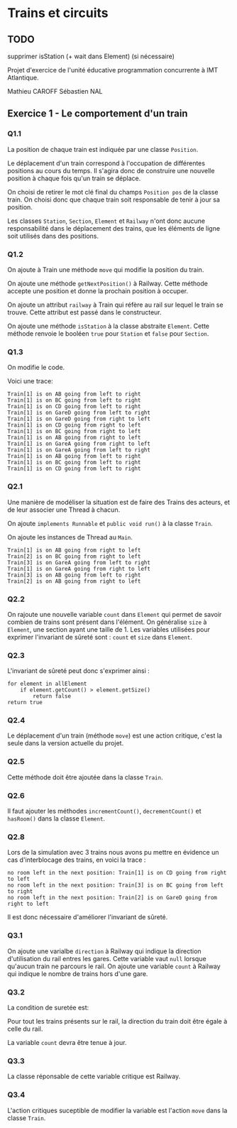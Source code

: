 # Trains et circuits

## TODO

supprimer isStation (+ wait dans Element) (si nécessaire)

Projet d'exercice de l'unité éducative programmation concurrente à
IMT Atlantique.

Mathieu CAROFF
Sébastien NAL

## Exercice 1 - Le comportement d'un train

### Q1.1

La position de chaque train est indiquée par une classe `Position`.

Le déplacement d'un train correspond à l'occupation de différentes positions
au cours du temps. Il s'agira donc de construire une nouvelle position à
chaque fois qu'un train se déplace.

On choisi de retirer le mot clé final du champs `Position pos` de la
classe train. On choisi donc que chaque train soit responsable de tenir
à jour sa position.

Les classes `Station`, `Section`, `Element` et `Railway` n'ont donc aucune
responsabilité dans le déplacement des trains, que les éléments de ligne soit
utilisés dans des positions.

### Q1.2

On ajoute à Train une méthode `move` qui modifie la position du train.

On ajoute une méthode `getNextPosition()` à Railway. Cette méthode accepte une
position et donne la prochain position à occuper.

On ajoute un attribut `railway` à Train qui réfère au rail sur lequel le train
se trouve. Cette attribut est passé dans le constructeur.

On ajoute une méthode `isStation` à la classe abstraite `Element`. Cette
méthode renvoie le booléen `true` pour `Station` et `false` pour
`Section`.

### Q1.3

On modifie le code.

Voici une trace:

```
Train[1] is on AB going from left to right
Train[1] is on BC going from left to right
Train[1] is on CD going from left to right
Train[1] is on GareD going from left to right
Train[1] is on GareD going from right to left
Train[1] is on CD going from right to left
Train[1] is on BC going from right to left
Train[1] is on AB going from right to left
Train[1] is on GareA going from right to left
Train[1] is on GareA going from left to right
Train[1] is on AB going from left to right
Train[1] is on BC going from left to right
Train[1] is on CD going from left to right
```

### Q2.1

Une manière de modéliser la situation est de faire des Trains des acteurs,
et de leur associer une Thread à chacun.

On ajoute `implements Runnable` et `public void run()` à la classe `Train`.

On ajoute les instances de Thread au `Main`.

```
Train[1] is on AB going from right to left
Train[2] is on BC going from right to left
Train[3] is on GareA going from left to right
Train[1] is on GareA going from right to left
Train[3] is on AB going from left to right
Train[2] is on AB going from right to left
```

### Q2.2

On rajoute une nouvelle variable `count` dans `Element` qui permet de savoir combien de
trains sont présent dans l'élément. On généralise `size` à `Element`, une section ayant
une taille de 1.
Les variables utilisées pour exprimer l'invariant de sûreté sont : `count` et `size` dans `Element`.

### Q2.3

L'invariant de sûreté peut donc s'exprimer ainsi :

```
for element in allElement
    if element.getCount() > element.getSize()
        return false
return true

```

### Q2.4

Le déplacement d'un train (méthode `move`) est une action critique,
c'est la seule dans la version actuelle du projet.

### Q2.5

Cette méthode doit être ajoutée dans la classe `Train`.

### Q2.6

Il faut ajouter les méthodes `incrementCount()`, `decrementCount()` et `hasRoom()`
dans la classe `Element`.

### Q2.8

Lors de la simulation avec 3 trains nous avons pu mettre en évidence
un cas d'interblocage des trains, en voici la trace :

```
no room left in the next position: Train[1] is on CD going from right to left
no room left in the next position: Train[3] is on BC going from left to right
no room left in the next position: Train[2] is on GareD going from right to left
```

Il est donc nécessaire d'améliorer l'invariant de sûreté.

### Q3.1

On ajoute une varialbe `direction` à Railway qui indique la direction
d'utilisation du rail entres les gares. Cette variable vaut `null` lorsque
qu'aucun train ne parcours le rail.
On ajoute une variable `count` à Railway qui indique le nombre de trains
hors d'une gare.

### Q3.2

La condition de suretée est:

Pour tout les trains présents sur le rail, la direction du train doit être
égale à celle du rail.

La variable `count` devra être tenue à jour.

### Q3.3

La classe réponsable de cette variable critique est Railway.

### Q3.4

L'action critiques suceptible de modifier la variable est l'action `move`
dans la classe `Train`.
